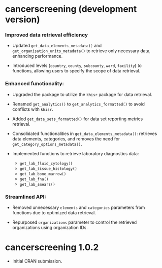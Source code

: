 # cancerscreening (development version)

### Improved data retrieval efficiency

* Updated `get_data_elements_metadata()` and `get_organisation_units_metadata()` to retrieve only necessary data, enhancing performance.
 
* Introduced levels (`country`, `county`, `subcounty`, `ward`, `facility`) to functions, allowing users to specify the scope of data retrieval.

### Enhanced functionality:

* Upgraded the package to utilize the `khisr` package for data retrieval.

* Renamed `get_analytics()` to `get_analytics_formatted()` to avoid conflicts with `khisr`.

* Added `get_data_sets_formatted()` for data set reporting metrics retrieval.

* Consolidated functionalities in `get_data_elements_metadata()`: retrieves data elements, categories, and removes the need for `get_category_options_metadata()`.

* Implemented functions to retrieve laboratory diagnostics data:
  - `get_lab_fluid_cytology()`
  - `get_lab_tissue_histology()`
  - `get_lab_bone_marrow()`
  - `get_lab_fna()`
  - `get_lab_smears()`
  
### Streamlined API:

* Removed unnecessary `elements` and `categories` parameters from functions due to optimized data retrieval.

* Repurposed `organizations` parameter to control the retrieved organizations using organization IDs.

# cancerscreening 1.0.2

* Initial CRAN submission.
